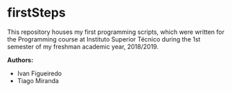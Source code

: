 # firstSteps

This repository houses my first programming scripts, which were written for the Programming course at Instituto Superior Técnico during the 1st semester of my freshman academic year, 2018/2019.

**Authors:**

- Ivan Figueiredo
- Tiago Miranda
